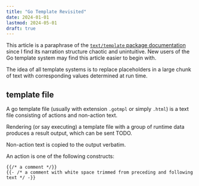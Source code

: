 ```yaml
---
title: "Go Template Revisited"
date: 2024-01-01
lastmod: 2024-05-01
draft: true
---
```


This article is a paraphrase of the [`text/template` package documentation](https://pkg.go.dev/text/template#pkg-overview)
since I find its narration structure chaotic and unintuitive.
New users of the Go template system may find this article easier to begin with.

The idea of all template systems is to replace placeholders in a large chunk of text with corresponding
values determined at run time.

## template file

A go template file (usually with extension `.gotmpl` or simply `.html`) is a text file consisting of actions and non-action text.

Rendering (or say executing) a template file with a group of runtime data produces a result output,
which can be sent TODO.

Non-action text is copied to the output verbatim.

An action is one of the following constructs:

```
{{/* a comment */}}
{{- /* a comment with white space trimmed from preceding and following text */ -}}
